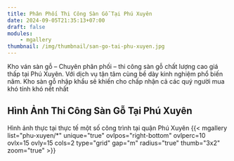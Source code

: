 ```yaml
---
title: Phân Phối Thi Công Sàn Gỗ Tại Phú Xuyên
date: 2024-09-05T21:35:13+07:00
draft: false
modules:
    - mgallery
thumbnail: /img/thumbnail/san-go-tai-phu-xuyen.jpg
---
```


Kho ván sàn gỗ – Chuyên phân phối – thi công sàn gỗ chất lượng cao giá thấp tại Phú Xuyên. Với dịch vụ tận tâm cùng bề dày kinh nghiệm phổ biến năm. Kho sàn gỗ nhập khẩu sẽ khiến cho chấp nhận cả các quý người mua khó tính khó nết nhất

## Hình Ảnh Thi Công Sàn Gỗ Tại Phú Xuyên
Hình ảnh thực tại thực tế một số công trình tại quận Phú Xuyên
{{< mgallery list="phu-xuyen/*" unique="true" ovlpos="right-bottom" ovlperc=10 ovlx=15 ovly=15 cols=2 type="grid" gap="m" radius="true" thumb="3x2" zoom="true" >}}
